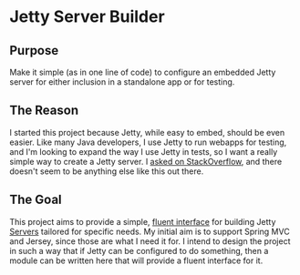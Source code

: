 # Jetty Server Builder

## Purpose

Make it simple (as in one line of code) to configure an embedded Jetty server for either inclusion in a standalone app or for testing.

## The Reason

I started this project because Jetty, while easy to embed, should be even easier. Like many Java developers, I use Jetty to run webapps for testing, and I'm looking to expand the way I use Jetty in tests, so I want a really simple way to create a Jetty server. I [asked on StackOverflow](http://stackoverflow.com/q/15311544/839646), and there doesn't seem to be anything else like this out there.

## The Goal

This project aims to provide a simple, [fluent interface](http://en.wikipedia.org/wiki/Fluent_interface) for building Jetty [Servers](http://download.eclipse.org/jetty/stable-8/apidocs/org/eclipse/jetty/server/Server.html) tailored for specific needs. My initial aim is to support Spring MVC and Jersey, since those are what I need it for. I intend to design the project in such a way that if Jetty can be configured to do something, then a module can be written here that will provide a fluent interface for it.
